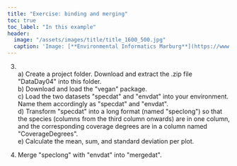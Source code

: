```yaml
---
title: "Exercise: binding and merging"
toc: true
toc_label: "In this example"
header:
  image: "/assets/images/title/title_1600_500.jpg"
  caption: 'Image: [**Environmental Informatics Marburg**](https://www.uni-marburg.de/en/fb19/disciplines/physisch/environmentalinformatics)'
---
```


3. <br/>
    a) Create a project folder. Download and extract the .zip file "DataDay04" into this folder.<br/>
    b) Download and load the "vegan" package.<br/>
    c) Load the two datasets "specdat" and "envdat" into your environment. Name them accordingly as "specdat" and "envdat".<br/>
    d) Transform "specdat" into a long format (named "speclong") so that the species (columns from the third column onwards) are in one column, and the corresponding coverage degrees are in a column named "CoverageDegrees".<br/>
    e) Calculate the mean, sum, and standard deviation per plot.

2. Merge "speclong" with "envdat" into "mergedat".
